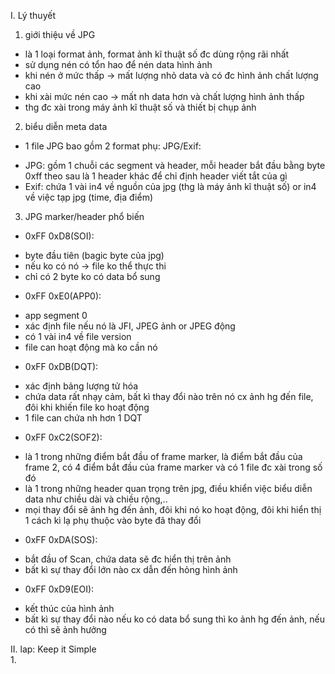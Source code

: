 I. Lý thuyết<br>
1. giới thiệu về JPG<br>
- là 1 loại format ảnh, format ảnh kĩ thuật số đc dùng rộng rãi nhất
- sử dụng nén có tổn hao để nén data hình ảnh
- khi nén ở mức thấp -> mất lượng nhỏ data và có đc hình ảnh chất lượng cao
- khi xài mức nén cao -> mất nh data hơn và chất lượng hình ảnh thấp
- thg đc xài trong máy ảnh kĩ thuật số và thiết bị chụp ảnh<br>

2. biểu diễn meta data<br>
- 1 file JPG bao gồm 2 format phụ: JPG/Exif:<br>
+ JPG: gồm 1 chuỗi các segment và header, mỗi header bắt đầu bằng byte 0xff theo sau là 1 header khác để chỉ định header viết tắt của gì
+ Exif: chứa 1 vài in4 về nguồn của jpg (thg là máy ảnh kĩ thuật số) or in4 về việc tạp jpg (time, địa điểm)<br>

3. JPG marker/header phổ biến<br>
- 0xFF 0xD8(SOI):<br>
+ byte đầu tiên (bagic byte của jpg)
+ nếu ko có nó -> file ko thể thực thi
+ chỉ có 2 byte ko có data bổ sung<br>
- 0xFF 0xE0(APP0):<br>
+ app segment 0
+ xác định file nếu nó là JFI, JPEG ảnh or JPEG động
+ có 1 vài in4 về file version
+ file can hoạt động mà ko cần nó<br>
- 0xFF 0xDB(DQT):<br>
+ xác định bảng lượng tử hóa
+ chứa data rất nhạy cảm, bất kì thay đổi nào trên nó cx ảnh hg đến file, đôi khi khiến file ko hoạt động
+ 1 file can chứa nh hơn 1 DQT<br>
- 0xFF 0xC2(SOF2):<br>
+ là 1 trong những điểm bắt đầu of frame marker, là điểm bắt đầu của frame 2, có 4 điểm bắt đầu của frame marker và có 1 file đc xài trong số đó
+ là 1 trong những header quan trọng trên jpg, điều khiển việc biểu diễn data như chiều dài và chiều rộng,..
+ mọi thay đổi sẽ ảnh hg đến ảnh, đôi khi nó ko hoạt động, đôi khi hiển thị 1 cách kì lạ phụ thuộc vào byte đã thay đổi<br>
- 0xFF 0xDA(SOS):<br>
+ bắt đầu of Scan, chứa data sẽ đc hiển thị trên ảnh
+ bất kì sự thay đổi lớn nào cx dẫn đến hỏng hình ảnh<br>
- 0xFF 0xD9(EOI):<br>
+ kết thúc của hình ảnh
+ bất kì sự thay đổi nào nếu ko có data bổ sung thì ko ảnh hg đến ảnh, nếu có thì sẽ ảnh hưởng<br>

II. lap: Keep it Simple<br>
1. 
